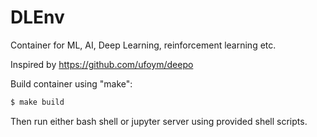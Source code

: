 # DLEnv

Container for ML, AI, Deep Learning, reinforcement learning etc.

Inspired by <https://github.com/ufoym/deepo>

Build container using "make":

```bash
$ make build
```

Then run either bash shell or jupyter server using provided shell scripts.